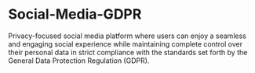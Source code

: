 # Social-Media-GDPR
Privacy-focused social media platform where users can enjoy a seamless and engaging social experience while maintaining complete control over their personal data in strict compliance with the standards set forth by the General Data Protection Regulation (GDPR).
